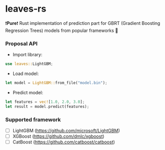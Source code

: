 # leaves-rs

❗**Pure**❗ Rust implementation of prediction part for GBRT (Gradient Boosting Regression Trees) models from popular frameworks 🚀

### Proposal API

+ Import library:

```rust
use leaves::LightGBM;
```

+ Load model:

```rust
let model = LightGBM::from_file("model.bin");
```

+ Predict model:

```rust
let features = vec![1.0, 2.0, 3.0];
let result = model.predict(features);
```

### Supported framework

+ [ ] LightGBM (<https://github.com/microsoft/LightGBM>)
+ [ ] XGBoost (<https://github.com/dmlc/xgboost>)
+ [ ] CatBoost (<https://github.com/catboost/catboost>)
